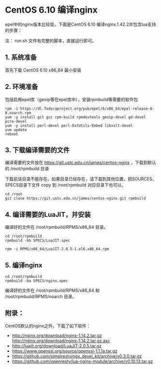 # CentOS 6.10 编译nginx

epel中的nginx版本比较低，下面是CentOS 6.10 编译nginx.1.42.2并包含lua支持的步骤：

注： run.sh 文件有完整的脚本，直接运行即可。

## 1. 系统准备

首先下载 CentOS 6.10 x86_64 最小安装

## 2. 环境准备

包括启用epel库（geoip等在epel库中），安装rpmbuild等需要的软件包

```
rpm -i https://dl.fedoraproject.org/pub/epel/6/x86_64/epel-release-6-8.noarch.rpm
yum -y install git gcc rpm-build rpmdevtools geoip-devel gd-devel pcre-devel
yum -y install perl-devel perl-ExtUtils-Embed libxslt-devel
yum update
reboot
```

## 3. 下载编译需要的文件

编译需要的文件放在 https://git.ustc.edu.cn/james/centos-nginx ，下载到默认的 /root/rpmbuild 目录

下载前该目录不能存在。如果目录已经存在，请下载到其他位置，把SOURCES、SPECS目录下文件 copy 到 /root/rpmbuild 对应目录下也可以。

```
cd /root
git clone https://git.ustc.edu.cn/james/centos-nginx.git rpmbuild
```

## 4. 编译需要的LuaJIT，并安装

编译好的文件在 /root/rpmbuild/RPMS/x86_64 目录。

```
cd /root/rpmbuild
rpmbuild -bb SPECS/LuaJIT.spec

rpm -i RPMS/x86_64/LuaJIT-2.0.5-1.el6.x86_64.rpm
```

## 5. 编译nginx

```
cd /root/rpmbuild
rpmbuild -ba SPECS/nginx.spec
```
编译好的文件在 /root/rpmbuild/RPMS/x86_64 和 /root/rpmbuild/RPMS/noarch 目录。


## 附录：

CentOS默认的nginx之外，下载了如下软件：

* http://nginx.org/download/nginx-1.14.2.tar.gz http://nginx.org/download/nginx-1.14.2.tar.gz.asc
* http://luajit.org/download/LuaJIT-2.0.5.tar.gz
* https://www.openssl.org/source/openssl-1.1.1a.tar.gz
* https://github.com/simplresty/ngx_devel_kit/archive/v0.3.0.tar.gz
* https://github.com/openresty/lua-nginx-module/archive/v0.10.13.tar.gz
